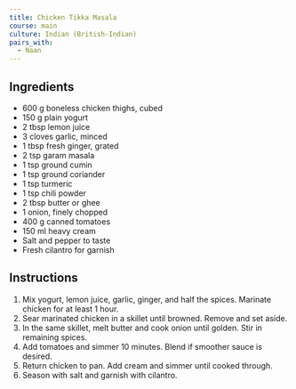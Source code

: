 ```yaml
---
title: Chicken Tikka Masala
course: main
culture: Indian (British-Indian)
pairs_with:
  - Naan
---
```


## Ingredients
- 600 g boneless chicken thighs, cubed
- 150 g plain yogurt
- 2 tbsp lemon juice
- 3 cloves garlic, minced
- 1 tbsp fresh ginger, grated
- 2 tsp garam masala
- 1 tsp ground cumin
- 1 tsp ground coriander
- 1 tsp turmeric
- 1 tsp chili powder
- 2 tbsp butter or ghee
- 1 onion, finely chopped
- 400 g canned tomatoes
- 150 ml heavy cream
- Salt and pepper to taste
- Fresh cilantro for garnish

## Instructions
1. Mix yogurt, lemon juice, garlic, ginger, and half the spices. Marinate chicken for at least 1 hour.
2. Sear marinated chicken in a skillet until browned. Remove and set aside.
3. In the same skillet, melt butter and cook onion until golden. Stir in remaining spices.
4. Add tomatoes and simmer 10 minutes. Blend if smoother sauce is desired.
5. Return chicken to pan. Add cream and simmer until cooked through.
6. Season with salt and garnish with cilantro.
